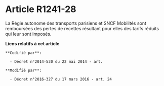 # Article R1241-28

La Régie autonome des transports parisiens et       SNCF Mobilités sont remboursées des pertes de recettes résultant pour
elles des tarifs réduits qui leur sont imposés.

**Liens relatifs à cet article**

	**Codifié par**:

	  - Décret n°2014-530 du 22 mai 2014 - art.

	**Modifié par**:

	  - Décret n°2016-327 du 17 mars 2016 - art. 24
